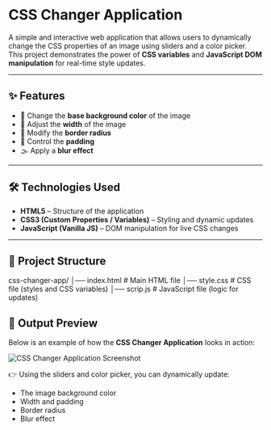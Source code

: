 # CSS Changer Application

A simple and interactive web application that allows users to dynamically change the CSS properties of an image using sliders and a color picker. This project demonstrates the power of **CSS variables** and **JavaScript DOM manipulation** for real-time style updates.

---

## ✨ Features
- 🎨 Change the **base background color** of the image  
- 📏 Adjust the **width** of the image  
- 🔲 Modify the **border radius**  
- 📐 Control the **padding**  
- 🌫 Apply a **blur effect**  

---

## 🛠 Technologies Used
- **HTML5** – Structure of the application  
- **CSS3 (Custom Properties / Variables)** – Styling and dynamic updates  
- **JavaScript (Vanilla JS)** – DOM manipulation for live CSS changes  

---

## 📂 Project Structure
css-changer-app/
│── index.html # Main HTML file
│── style.css # CSS file (styles and CSS variables)
│── scrip.js # JavaScript file (logic for updates)


## 📸 Output Preview

Below is an example of how the **CSS Changer Application** looks in action:

![CSS Changer Application Screenshot](https://cdn.pixabay.com/photo/2023/08/26/22/44/brewers-blackbird-8215850_640.jpg)

👉 Using the sliders and color picker, you can dynamically update:
- The image background color  
- Width and padding  
- Border radius  
- Blur effect  

